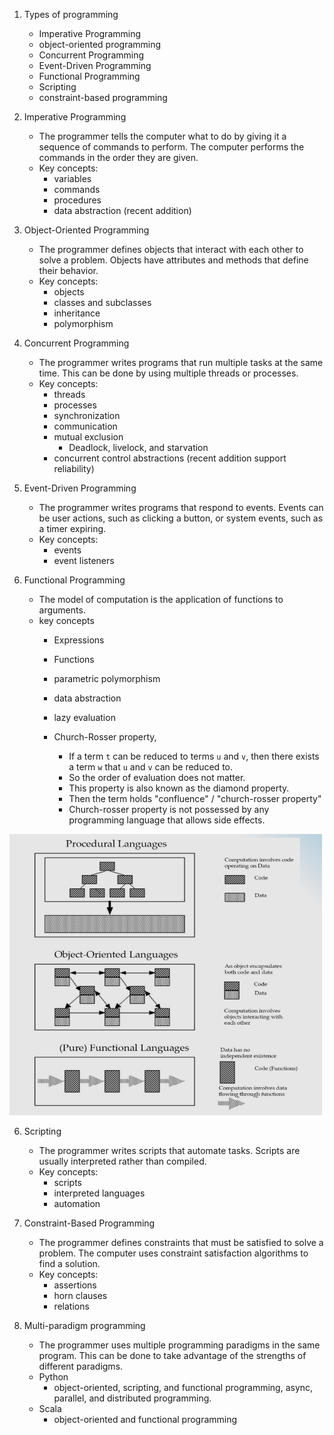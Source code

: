 1. Types of programming
    - Imperative Programming
    - object-oriented programming
    - Concurrent Programming
    - Event-Driven Programming
    - Functional Programming
    - Scripting
    - constraint-based programming

2. Imperative Programming
    - The programmer tells the computer what to do by giving it a sequence of commands to perform. The computer performs the commands in the order they are given.
    - Key concepts:
        - variables
        - commands
        - procedures
        - data abstraction (recent addition)
3. Object-Oriented Programming
    - The programmer defines objects that interact with each other to solve a problem. Objects have attributes and methods that define their behavior.
    - Key concepts:
        - objects
        - classes and subclasses
        - inheritance
        - polymorphism
        
3. Concurrent Programming
    - The programmer writes programs that run multiple tasks at the same time. This can be done by using multiple threads or processes.
    - Key concepts:
        - threads
        - processes
        - synchronization
        - communication
        - mutual exclusion
            - Deadlock, livelock, and starvation
        - concurrent control abstractions (recent addition support reliability)

4. Event-Driven Programming
    - The programmer writes programs that respond to events. Events can be user actions, such as clicking a button, or system events, such as a timer expiring.
    - Key concepts:
        - events
        - event listeners

5. Functional Programming
    - The model of computation is the application of functions to arguments.
    - key concepts
        - Expressions
        - Functions
        - parametric polymorphism
        - data abstraction
        - lazy evaluation

        - Church-Rosser property,
            - If a term `t` can be reduced to terms `u` and `v`, then there exists a term `w` that `u` and `v` can be reduced to.
            - So the order of evaluation does not matter.
            - This property is also known as the diamond property.
            - Then the term holds "confluence" / "church-rosser property"
            - Church-rosser property is not possessed by any programming language that allows side effects. 


<img src="paradigm_comparison.png" alt="paradigm_comparison" width="500" height="450" style="filter: brightness(90%);">

6. Scripting
    - The programmer writes scripts that automate tasks. Scripts are usually interpreted rather than compiled.
    - Key concepts:
        - scripts
        - interpreted languages
        - automation
7. Constraint-Based Programming
    - The programmer defines constraints that must be satisfied to solve a problem. The computer uses constraint satisfaction algorithms to find a solution.
    - Key concepts:
        - assertions
        - horn clauses
        - relations

8. Multi-paradigm programming
    - The programmer uses multiple programming paradigms in the same program. This can be done to take advantage of the strengths of different paradigms.
    - Python
        - object-oriented, scripting, and functional programming, async, parallel, and distributed programming.
    - Scala
        - object-oriented and functional programming
